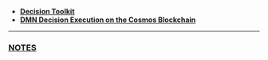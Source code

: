 - [**Decision Toolkit**](https://github.com/DecisionToolkit)
- [**DMN Decision Execution on the Cosmos Blockchain**](https://depta.medium.com/dmn-decision-execution-on-the-cosmos-blockchain-0d8c76c29e67)

---

### [NOTES](https://dariuszdepta.github.io)
